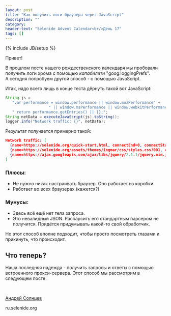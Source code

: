 ```yaml
---
layout: post
title: "Как получить логи браузера через JavaScript"
description: ""
category:
header-text: "Selenide Advent Calendar<br/>День 17"
tags: []
---
```

{% include JB/setup %}

Привет!

В прошлом посте нашего рождественского календаря мы пробовали получить логи хрома с помощью _капабилити_ "goog:loggingPrefs".  
А сегодня попробуем другой способ - с помощью JavaScript.

Итак, надо всего лищь в конце теста дёрнуть такой вот JavaScript:

```java
String js = 
   "var performance = window.performance || window.mozPerformance" +
                   " || window.msPerformance || window.webkitPerformance || {};" +
   " return performance.getEntries() || {};";
String netData = executeJavaScript(js).toString();
logger.info("Network traffic: {}", netData);
```

Результат получается примерно такой: 

```json
Network traffic: [
  {name=https://selenide.org/quick-start.html, connectEnd=0, connectStart=0, decodedBodySize=32582, domComplete=724, domContentLoadedEventEnd=119, domContentLoadedEventStart=115, domInteractive=104, domainLookupEnd=0, domainLookupStart=0, duration=724, encodedBodySize=32582, entryType=navigation, fetchStart=0, initiatorType=navigation, loadEventEnd=724, loadEventStart=724, nextHopProtocol=http/1.1, redirectCount=0, redirectEnd=0, redirectStart=0, requestStart=0, responseEnd=0, responseStart=0, secureConnectionStart=0, serverTiming=[], startTime=0, transferSize=0, type=navigate, unloadEventEnd=10, unloadEventStart=9, workerStart=0},
  {name=https://selenide.org/assets/themes/ingmar/css/styles.css?001, connectEnd=12, connectStart=12, decodedBodySize=8177, domainLookupEnd=12, domainLookupStart=12, duration=29, encodedBodySize=8177, entryType=resource, fetchStart=12, initiatorType=link, nextHopProtocol=http/1.1, redirectEnd=0, redirectStart=0, requestStart=12, responseEnd=41, responseStart=21, secureConnectionStart=0, serverTiming=[], startTime=12, transferSize=0, workerStart=0},
  {name=https://ajax.googleapis.com/ajax/libs/jquery/2.1.1/jquery.min.js, connectEnd=13, connectStart=13, decodedBodySize=84245, domainLookupEnd=13, domainLookupStart=13, duration=28, encodedBodySize=84245, entryType=resource, fetchStart=13, initiatorType=script, nextHopProtocol=http/1.1, redirectEnd=0, redirectStart=0, requestStart=13, responseEnd=41, responseStart=21, secureConnectionStart=0, serverTiming=[], startTime=13, transferSize=0, workerStart=0}
]
```

### Плюсы:

* Не нужно никак настраивать браузер. Оно работает из коробки. 
* Работает во всех браузерах (кажется?)

### Мунусы:

* Здесь всё ещё нет тела запроса.
* Это невалидный JSON. Распарсить его стандартным парсером не получится. Придётся придумывать какой-то свой обработчик.  


Но этот способ вполне подходит, чтобы просто посмотреть глазами и прикинуть, что происходит. 


## Что теперь?

Наша последняя надежда - получить запросы и ответы с помощью встроенного прокси-сервера. Этот способ мы рассмотрим в следующем посте.  

<br> 

[Андрей Солнцев](http://asolntsev.github.io/)

ru.selenide.org
